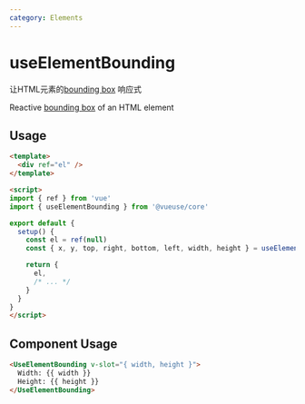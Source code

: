 ```yaml
---
category: Elements
---
```


# useElementBounding

让HTML元素的[bounding box]( https://developer.mozilla.org/zh-CN/docs/Web/API/Element/getBoundingClientRect) 响应式

Reactive [bounding box]( https://developer.mozilla.org/zh-CN/docs/Web/API/Element/getBoundingClientRect) of an HTML element

## Usage

```html
<template>
  <div ref="el" />
</template>

<script>
import { ref } from 'vue'
import { useElementBounding } from '@vueuse/core'

export default {
  setup() {
    const el = ref(null)
    const { x, y, top, right, bottom, left, width, height } = useElementBounding(el)

    return {
      el,
      /* ... */
    }
  }
}
</script>
```

## Component Usage

```html
<UseElementBounding v-slot="{ width, height }">
  Width: {{ width }}
  Height: {{ height }}
</UseElementBounding>
```
